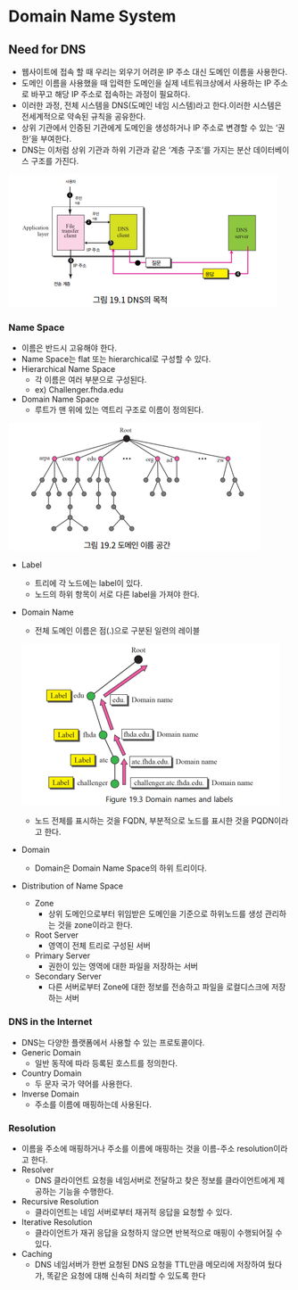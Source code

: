 # Domain Name System

## Need for DNS

- 웹사이트에 접속 할 때 우리는 외우기 어려운 IP 주소 대신 도메인 이름을 사용한다.
- 도메인 이름을 사용했을 때 입력한 도메인을 실제 네트워크상에서 사용하는 IP 주소로 바꾸고 해당 IP 주소로 접속하는 과정이 필요하다.
- 이러한 과정, 전체 시스템을 DNS(도메인 네임 시스템)라고 한다.이러한 시스템은 전세계적으로 약속된 규칙을 공유한다.
- 상위 기관에서 인증된 기관에게 도메인을 생성하거나 IP 주소로 변경할 수 있는 ‘권한’을 부여한다.
- DNS는 이처럼 상위 기관과 하위 기관과 같은 ‘계층 구조’를 가지는 분산 데이터베이스 구조를 가진다.

![Untitled](Domain%20Name%20System%200143cc814c8f4f1e896a651738dc1c33/Untitled.png)

### Name Space

- 이름은 반드시 고유해야 한다.
- Name Space는 flat 또는 hierarchical로 구성할 수 있다.
- Hierarchical Name Space
    - 각 이름은 여러 부분으로 구성된다.
    - ex) Challenger.fhda.edu
- Domain Name Space
    - 루트가 맨 위에 있는 역트리 구조로 이름이 정의된다.

![Untitled](Domain%20Name%20System%200143cc814c8f4f1e896a651738dc1c33/Untitled%201.png)

- Label
    - 트리에 각 노드에는 label이 있다.
    - 노드의 하위 항목이 서로 다른 label을 가져야 한다.
- Domain Name
    - 전체 도메인 이름은 점(.)으로 구분된 일련의 레이블
    
    ![Untitled](Domain%20Name%20System%200143cc814c8f4f1e896a651738dc1c33/Untitled%202.png)
    
    - 노드 전체를 표시하는 것을 FQDN, 부분적으로 노드를 표시한 것을 PQDN이라고 한다.
- Domain
    - Domain은 Domain Name Space의 하위 트리이다.
- Distribution of Name Space
    - Zone
        - 상위 도메인으로부터 위임받은 도메인을 기준으로 하위노드를 생성 관리하는 것을 zone이라고 한다.
    - Root Server
        - 영역이 전체 트리로 구성된 서버
    - Primary Server
        - 권한이 있는 영역에 대한 파일을 저장하는 서버
    - Secondary Server
        - 다른 서버로부터 Zone에 대한 정보를 전송하고 파일을 로컬디스크에 저장하는 서버

### DNS in the Internet

- DNS는 다양한 플랫폼에서 사용할 수 있는 프로토콜이다.
- Generic Domain
    - 일반 동작에 따라 등록된 호스트를 정의한다.
- Country Domain
    - 두 문자 국가 약어를 사용한다.
- Inverse Domain
    - 주소를 이름에 매핑하는데 사용된다.

### Resolution

- 이름을 주소에 매핑하거나 주소를 이름에 매핑하는 것을 이름-주소 resolution이라고 한다.
- Resolver
    - DNS 클라이언트 요청을 네임서버로 전달하고 찾은 정보를 클라이언트에게 제공하는 기능을 수행한다.
- Recursive Resolution
    - 클라이언트는 네임 서버로부터 재귀적 응답을 요청할 수 있다.
- Iterative Resolution
    - 클라이언트가 재귀 응답을 요청하지 않으면 반복적으로 매핑이 수행되어질 수 있다.
- Caching
    - DNS 네임서버가 한번 요청된 DNS 요청을 TTL만큼 메모리에 저장하여 뒀다가, 똑같은 요청에 대해 신속히 처리할 수 있도록 한다
